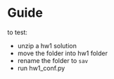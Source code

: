 # Guide

to test:

- unzip a hw1 solution
- move the folder into hw1 folder 
- rename the folder to `sav`
- run hw1_conf.py
